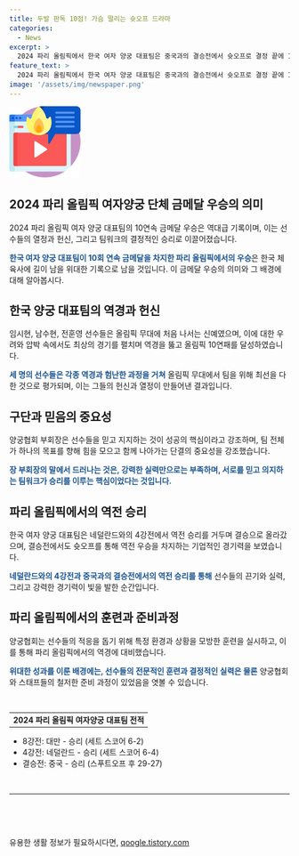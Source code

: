 ```yaml
---
title: 두발 판독 10점! 가슴 떨리는 슛오프 드라마
categories:
  - News
excerpt: >
  2024 파리 올림픽에서 한국 여자 양궁 대표팀은 중국과의 결승전에서 슛오프로 결정 끝에 10연속으로 단체 금메달을 획득했다. 세 명의 신예 선수들이 처음으로 올림픽 무대에 나서며 험난한 과정을 뚫고 온 것으로 언급되었으며, 대표팀은 소통과 믿음을 통해 모범적인 경기를 펼쳤다. 특히, 슛오프에서의 결정적인 승리는 주목받았고, 한국은 36년간 10회 연속 시상대 가장 높은 곳에 올랐다. 미국 수영 대표팀만이 10연패를 달성한 현황에서 특이성을 보였다. 현지 훈련과 준비 과정도 이목을 끌었다.
feature_text: >
  2024 파리 올림픽에서 한국 여자 양궁 대표팀은 중국과의 결승전에서 슛오프로 결정 끝에 10연속으로 단체 금메달을 획득했다. 세 명의 신예 선수들이 처음으로 올림픽 무대에 나서며 험난한 과정을 뚫고 온 것으로 언급되었으며, 대표팀은 소통과 믿음을 통해 모범적인 경기를 펼쳤다. 특히, 슛오프에서의 결정적인 승리는 주목받았고, 한국은 36년간 10회 연속 시상대 가장 높은 곳에 올랐다. 미국 수영 대표팀만이 10연패를 달성한 현황에서 특이성을 보였다. 현지 훈련과 준비 과정도 이목을 끌었다.
image: '/assets/img/newspaper.png'
---
```


<p><img src="/assets/img/news.png" alt="rentncar 속보" /></p>

<h2 data-ke-size="size26">2024 파리 올림픽 여자양궁 단체 금메달 우승의 의미</h2>

<p data-ke-size="size16">2024 파리 올림픽 여자 양궁 대표팀의 10연속 금메달 우승은 역대급 기록이며, 이는 선수들의 열정과 헌신, 그리고 팀워크의 결정적인 승리로 이끌어졌습니다.</p>

<p data-ke-size="size16"><b><span style="color: #1a5490;">한국 여자 양궁 대표팀이 10회 연속 금메달을 차지한 파리 올림픽에서의 우승</span></b>은 한국 체육사에 길이 남을 위대한 기록으로 남을 것입니다. 이 금메달 우승의 의미와 그 배경에 대해 알아봅시다.</p>

<h2 data-ke-size="size26">한국 양궁 대표팀의 역경과 헌신</h2>

<p data-ke-size="size16">임시현, 남수현, 전훈영 선수들은 올림픽 무대에 처음 나서는 신예였으며, 이에 대한 우려와 압박 속에서도 최상의 경기를 펼치며 역경을 뚫고 올림픽 10연패를 달성하였습니다.</p>

<p data-ke-size="size16"><b><span style="color: #1a5490;">세 명의 선수들은 각종 역경과 험난한 과정을 거쳐</span></b> 올림픽 무대에서 팀을 위해 최선을 다한 것으로 평가되며, 이는 그들의 헌신과 열정이 만들어낸 결과입니다.</p>

<h2 data-ke-size="size26">구단과 믿음의 중요성</h2>

<p data-ke-size="size16">양궁협회 부회장은 선수들을 믿고 지지하는 것이 성공의 핵심이라고 강조하며, 팀 전체가 하나의 목표를 향해 힘을 모으고 함께 나아가는 단결의 중요성을 강조했습니다.</p>

<p data-ke-size="size16"><b><span style="color: #1a5490;">장 부회장의 말에서 드러나는 것은, 강력한 실력만으로는 부족하며, 서로를 믿고 의지하는 팀워크가 승리를 이루는 핵심이었다는 것입니다.</span></b></p>

<h2 data-ke-size="size26">파리 올림픽에서의 역전 승리</h2>

<p data-ke-size="size16">한국 여자 양궁 대표팀은 네덜란드와의 4강전에서 역전 승리를 거두며 결승으로 올라갔으며, 결승전에서도 슛오프를 통해 역전 우승을 차지하는 기업적인 경기력을 보였습니다.</p>

<p data-ke-size="size16"><b><span style="color: #1a5490;">네덜란드와의 4강전과 중국과의 결승전에서의 역전 승리를 통해</span></b> 선수들의 끈기와 실력, 그리고 강력한 경기력이 빛을 발한 순간입니다.</p>

<h2 data-ke-size="size26">파리 올림픽에서의 훈련과 준비과정</h2>

<p data-ke-size="size16">양궁협회는 선수들의 적응을 돕기 위해 특정 환경과 상황을 모방한 훈련을 실시하고, 이를 통해 파리 올림픽에서의 역경에 대비했습니다.</p>

<p data-ke-size="size16"><b><span style="color: #1a5490;">위대한 성과를 이룬 배경에는, 선수들의 전문적인 훈련과 결정적인 실력은 물론</span></b> 양궁협회와 스태프들의 철저한 준비 과정이 있었음을 엿볼 수 있습니다.</p>

<p data-ke-size="size16">&nbsp;</p>

<table>
<tbody>
<tr>
<td style="text-align: center; height: 17px;"><b>2024 파리 올림픽 여자양궁 대표팀 전적</b></td>
</tr>
</tbody>
</table>

<ul>
<li>8강전: 대만 - 승리 (세트 스코어 6-2)</li>
<li>4강전: 네덜란드 - 승리 (세트 스코어 6-4)</li>
<li>결승전: 중국 - 승리 (스푸트오프 후 29-27)</li>
</ul>

<p data-ke-size="size16">&nbsp;</p>

<hr>

<p data-ke-size="size16">&nbsp;</p>

<p data-ke-size="size16">&nbsp;</p>
유용한 생활 정보가 필요하시다면, <a href="https://qoogle.tistory.com" rel="dofollow">qoogle.tistory.com</a>


